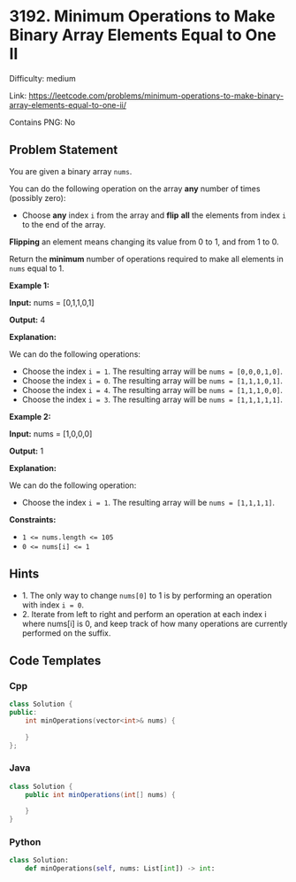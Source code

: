 # 3192. Minimum Operations to Make Binary Array Elements Equal to One II

Difficulty: medium

Link: https://leetcode.com/problems/minimum-operations-to-make-binary-array-elements-equal-to-one-ii/

Contains PNG: No

## Problem Statement

You are given a binary array `nums`.

You can do the following operation on the array **any** number of times (possibly zero):

* Choose **any** index `i` from the array and **flip** **all** the elements from index `i` to the end of the array.

**Flipping** an element means changing its value from 0 to 1, and from 1 to 0\.

Return the **minimum** number of operations required to make all elements in `nums` equal to 1\.

**Example 1:**

**Input:** nums \= \[0,1,1,0,1]

**Output:** 4

**Explanation:**  

We can do the following operations:

* Choose the index `i = 1`. The resulting array will be `nums = [0,0,0,1,0]`.
* Choose the index `i = 0`. The resulting array will be `nums = [1,1,1,0,1]`.
* Choose the index `i = 4`. The resulting array will be `nums = [1,1,1,0,0]`.
* Choose the index `i = 3`. The resulting array will be `nums = [1,1,1,1,1]`.

**Example 2:**

**Input:** nums \= \[1,0,0,0]

**Output:** 1

**Explanation:**  

We can do the following operation:

* Choose the index `i = 1`. The resulting array will be `nums = [1,1,1,1]`.

**Constraints:**

* `1 <= nums.length <= 105`
* `0 <= nums[i] <= 1`

## Hints

- 1\. The only way to change `nums[0]` to 1 is by performing an operation with index `i = 0`.
- 2\. Iterate from left to right and perform an operation at each index i where nums\[i] is 0, and keep track of how many operations are currently performed on the suffix.

## Code Templates

### Cpp
```cpp
class Solution {
public:
    int minOperations(vector<int>& nums) {
        
    }
};
```

### Java
```java
class Solution {
    public int minOperations(int[] nums) {
        
    }
}
```

### Python
```python
class Solution:
    def minOperations(self, nums: List[int]) -> int:
        
```

